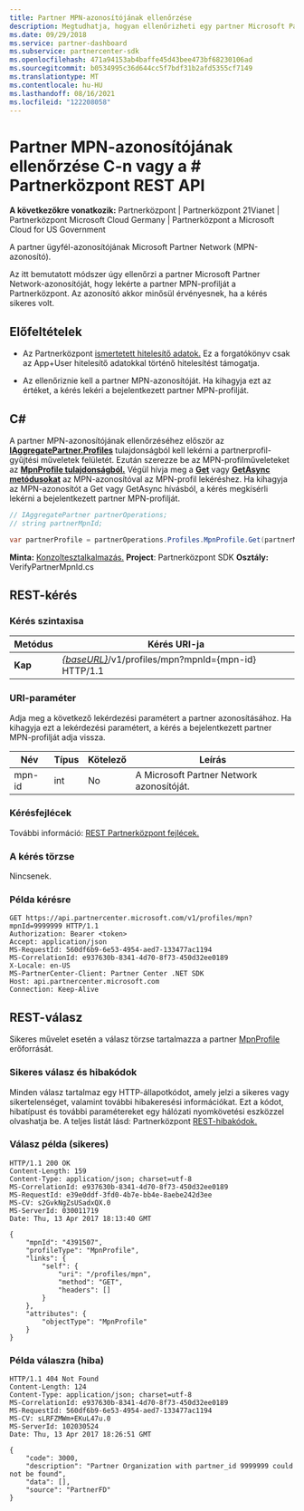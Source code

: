 ```yaml
---
title: Partner MPN-azonosítójának ellenőrzése
description: Megtudhatja, hogyan ellenőrizheti egy partner Microsoft Partner Network-azonosítóját (MPN-azonosítóját) a partner MPN-profiljának C-n vagy a \# Partnerközpont REST API.
ms.date: 09/29/2018
ms.service: partner-dashboard
ms.subservice: partnercenter-sdk
ms.openlocfilehash: 471a94153ab4baffe45d43bee473bf68230106ad
ms.sourcegitcommit: b0534995c36d644cc5f7bdf31b2afd5355cf7149
ms.translationtype: MT
ms.contentlocale: hu-HU
ms.lasthandoff: 08/16/2021
ms.locfileid: "122208058"
---
```

# <a name="verify-a-partner-mpn-id-via-c-or-the-partner-center-rest-api"></a>Partner MPN-azonosítójának ellenőrzése C-n vagy a \# Partnerközpont REST API

**A következőkre vonatkozik:** Partnerközpont | Partnerközpont 21Vianet | Partnerközpont Microsoft Cloud Germany | Partnerközpont a Microsoft Cloud for US Government

A partner ügyfél-azonosítójának Microsoft Partner Network (MPN-azonosító).

Az itt bemutatott módszer úgy ellenőrzi a partner Microsoft Partner Network-azonosítóját, hogy lekérte a partner MPN-profilját a Partnerközpont. Az azonosító akkor minősül érvényesnek, ha a kérés sikeres volt.

## <a name="prerequisites"></a>Előfeltételek

- Az Partnerközpont [ismertetett hitelesítő adatok.](partner-center-authentication.md) Ez a forgatókönyv csak az App+User hitelesítő adatokkal történő hitelesítést támogatja.

- Az ellenőriznie kell a partner MPN-azonosítóját. Ha kihagyja ezt az értéket, a kérés lekéri a bejelentkezett partner MPN-profilját.

## <a name="c"></a>C\#

A partner MPN-azonosítójának ellenőrzéséhez először az [**IAggregatePartner.Profiles**](/dotnet/api/microsoft.store.partnercenter.ipartner.profiles) tulajdonságból kell lekérni a partnerprofil-gyűjtési műveletek felületét. Ezután szerezze be az MPN-profilműveleteket az [**MpnProfile tulajdonságból.**](/dotnet/api/microsoft.store.partnercenter.profiles.ipartnerprofilecollection.mpnprofile) Végül hívja meg a [**Get**](/dotnet/api/microsoft.store.partnercenter.profiles.impnprofile.get) vagy [**GetAsync metódusokat**](/dotnet/api/microsoft.store.partnercenter.profiles.impnprofile.getasync) az MPN-azonosítóval az MPN-profil lekéréshez. Ha kihagyja az MPN-azonosítót a Get vagy GetAsync hívásból, a kérés megkísérli lekérni a bejelentkezett partner MPN-profilját.

``` csharp
// IAggregatePartner partnerOperations;
// string partnerMpnId;

var partnerProfile = partnerOperations.Profiles.MpnProfile.Get(partnerMpnId);
```

**Minta:** [Konzoltesztalkalmazás.](console-test-app.md) **Project**: Partnerközpont SDK **Osztály:** VerifyPartnerMpnId.cs

## <a name="rest-request"></a>REST-kérés

### <a name="request-syntax"></a>Kérés szintaxisa

| Metódus  | Kérés URI-ja                                                                         |
|---------|-------------------------------------------------------------------------------------|
| **Kap** | [*{baseURL}*](partner-center-rest-urls.md)/v1/profiles/mpn?mpnId={mpn-id} HTTP/1.1 |

### <a name="uri-parameter"></a>URI-paraméter

Adja meg a következő lekérdezési paramétert a partner azonosításához. Ha kihagyja ezt a lekérdezési paramétert, a kérés a bejelentkezett partner MPN-profilját adja vissza.

| Név   | Típus | Kötelező | Leírás                                                 |
|--------|------|----------|-------------------------------------------------------------|
| mpn-id | int  | No       | A Microsoft Partner Network azonosítóját. |

### <a name="request-headers"></a>Kérésfejlécek

További információ: [REST Partnerközpont fejlécek.](headers.md)

### <a name="request-body"></a>A kérés törzse

Nincsenek.

### <a name="request-example"></a>Példa kérésre

```http
GET https://api.partnercenter.microsoft.com/v1/profiles/mpn?mpnId=9999999 HTTP/1.1
Authorization: Bearer <token>
Accept: application/json
MS-RequestId: 560df6b9-6e53-4954-aed7-133477ac1194
MS-CorrelationId: e937630b-8341-4d70-8f73-450d32ee0189
X-Locale: en-US
MS-PartnerCenter-Client: Partner Center .NET SDK
Host: api.partnercenter.microsoft.com
Connection: Keep-Alive
```

## <a name="rest-response"></a>REST-válasz

Sikeres művelet esetén a válasz törzse tartalmazza a partner [MpnProfile](profile-resources.md#mpnprofile) erőforrását.

### <a name="response-success-and-error-codes"></a>Sikeres válasz és hibakódok

Minden válasz tartalmaz egy HTTP-állapotkódot, amely jelzi a sikeres vagy sikertelenséget, valamint további hibakeresési információkat. Ezt a kódot, hibatípust és további paramétereket egy hálózati nyomkövetési eszközzel olvashatja be. A teljes listát lásd: Partnerközpont [REST-hibakódok.](error-codes.md)

### <a name="response-example-success"></a>Válasz példa (sikeres)

```http
HTTP/1.1 200 OK
Content-Length: 159
Content-Type: application/json; charset=utf-8
MS-CorrelationId: e937630b-8341-4d70-8f73-450d32ee0189
MS-RequestId: e39e0ddf-3fd0-4b7e-bb4e-8aebe242d3ee
MS-CV: s2GvkNgZsUSadxQX.0
MS-ServerId: 030011719
Date: Thu, 13 Apr 2017 18:13:40 GMT

{
    "mpnId": "4391507",
    "profileType": "MpnProfile",
    "links": {
        "self": {
            "uri": "/profiles/mpn",
            "method": "GET",
            "headers": []
        }
    },
    "attributes": {
        "objectType": "MpnProfile"
    }
}
```

### <a name="response-example-failure"></a>Példa válaszra (hiba)

```http
HTTP/1.1 404 Not Found
Content-Length: 124
Content-Type: application/json; charset=utf-8
MS-CorrelationId: e937630b-8341-4d70-8f73-450d32ee0189
MS-RequestId: 560df6b9-6e53-4954-aed7-133477ac1194
MS-CV: sLRFZMWm+EKuL47u.0
MS-ServerId: 102030524
Date: Thu, 13 Apr 2017 18:26:51 GMT

{
    "code": 3000,
    "description": "Partner Organization with partner_id 9999999 could not be found",
    "data": [],
    "source": "PartnerFD"
}
```
